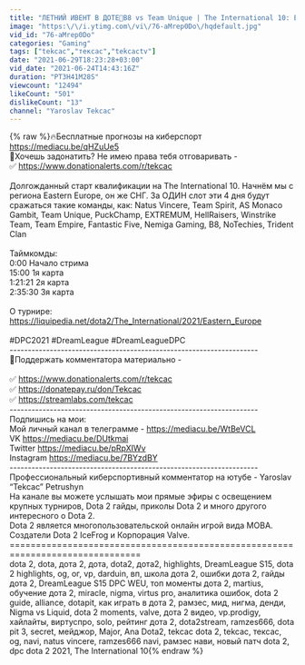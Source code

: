 ```yaml
---
title: "ЛЕТНИЙ ИВЕНТ В ДОТЕ🔴B8 vs Team Unique | The International 10: Eastern Europe Qualifier [RU]"
image: "https:\/\/i.ytimg.com\/vi\/76-aMrep0Do\/hqdefault.jpg"
vid_id: "76-aMrep0Do"
categories: "Gaming"
tags: ["tekcac","тексас","tekcactv"]
date: "2021-06-29T18:23:28+03:00"
vid_date: "2021-06-24T14:43:16Z"
duration: "PT3H41M28S"
viewcount: "12494"
likeCount: "501"
dislikeCount: "13"
channel: "Yaroslav Tekcac"
---
```

{% raw %}🔥Бесплатные прогнозы на киберспорт <a rel="nofollow" target="blank" href="https://mediacu.be/qHZuUe5">https://mediacu.be/qHZuUe5</a><br />📌Хочешь задонатить? Не имею права тебя отговаривать - <br />✅ <a rel="nofollow" target="blank" href="https://www.donationalerts.com/r/tekcac">https://www.donationalerts.com/r/tekcac</a><br /><br />Долгожданный старт квалификации на The International 10. Начнём мы с региона Eastern Europe, он же СНГ. За ОДИН слот эти 4 дня будут сражаться такие команды, как: Natus Vincere, Team Spirit, AS Monaco Gambit, Team Unique, PuckChamp, EXTREMUM, HellRaisers, Winstrike Team, Team Empire, Fantastic Five, Nemiga Gaming, B8, NoTechies, Trident Clan<br /><br />Таймкомды:<br />0:00 Начало стрима<br />15:00 1я карта<br />1:21:21 2я карта<br />2:35:30 3я карта<br /><br />О турнире: <a rel="nofollow" target="blank" href="https://liquipedia.net/dota2/The_International/2021/Eastern_Europe">https://liquipedia.net/dota2/The_International/2021/Eastern_Europe</a><br /><br />#DPC2021 #DreamLeague #DreamLeagueDPC<br />--------------------------------------------------------------------<br />📌Поддержать комментатора материально - <br /><br />✅ <a rel="nofollow" target="blank" href="https://www.donationalerts.com/r/tekcac">https://www.donationalerts.com/r/tekcac</a><br />✅ <a rel="nofollow" target="blank" href="https://donatepay.ru/don/Tekcac">https://donatepay.ru/don/Tekcac</a> <br />✅ <a rel="nofollow" target="blank" href="https://streamlabs.com/tekcac">https://streamlabs.com/tekcac</a><br />--------------------------------------------------------------------<br />Подпишись на мои:<br />Мой личный канал в телеграмме - <a rel="nofollow" target="blank" href="https://mediacu.be/WtBeVCL">https://mediacu.be/WtBeVCL</a><br />VK <a rel="nofollow" target="blank" href="https://mediacu.be/DUtkmai">https://mediacu.be/DUtkmai</a><br />Twitter <a rel="nofollow" target="blank" href="https://mediacu.be/pRpXIWv">https://mediacu.be/pRpXIWv</a><br />Instagram <a rel="nofollow" target="blank" href="https://mediacu.be/7BYzdBY">https://mediacu.be/7BYzdBY</a><br />--------------------------------------------------------------------<br />Профессиональный киберспортивный комментатор на ютубе - Yaroslav “Tekcac” Petrushyn<br />На канале вы можете услышать мои прямые эфиры с освещением крупных турниров, Dota 2 гайды, приколы Dota 2 и много другого интересного о Dota 2.<br />Dota 2 является многопользовательской онлайн игрой вида MOBA. Создатели Dota 2 IceFrog и Корпорация Valve. <br />===============================================================================<br />dota 2, dota, дота 2, дота, dota2, дота2, highlights, DreamLeague S15, dota 2 highlights, og, ог, vp, darduin, вп, школа дота 2, ошибки дота 2, гайды дота 2, DreamLeague S15 DPC WEU, топ моменты дота 2, martius, обучение дота 2, miracle, nigma, virtus pro, аналитика ошибок, dota 2 guide, alliance, dotapit, как играть в дота 2, рамзес, мид, нигма, денди, Nigma vs Liquid, dota 2 moments, valve, дота 2 видео, vp.prodigy, хайлайты, виртуспро, solo, рейтинг дота 2, dota2stream, ramzes666, dota pit 3, secret, мейджор, Major, Ana Dota2, tekcac dota 2, tekcac, тексас, og, navi, natus vincere, ramzes666 navi, рамзес нави, новый патч dota 2, dpc dota 2 2021, The International 10{% endraw %}
